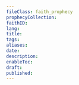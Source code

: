 ```yaml
---
fileClass: faith_prophecy
prophecyCollection: 
faithID: 
lang: 
title: 
tags: 
aliases: 
date: 
description: 
enableToc: 
draft: 
published: 
---
```

